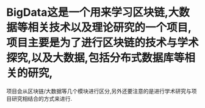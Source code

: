 # BigData这是一个用来学习区块链,大数据等相关技术以及理论研究的一个项目,项目主要是为了进行区块链的技术与学术探究,以及大数据,包括分布式数据库等相关的研究,
项目会从区块链/大数据等几个模块进行区分,另外还要注意的是进行学术研究与项目研究相结合的方式来进行.
